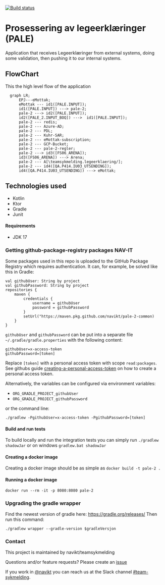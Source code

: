 [![Build status](https://github.com/navikt/pale-2/workflows/Deploy%20to%20dev%20and%20prod/badge.svg)](https://github.com/navikt/pale-2/workflows/Deploy%20to%20dev%20and%20prod/badge.svg)

# Prosessering av legeerklæringer (PALE)
Application that receives Legeerklæringer from external systems, doing some validation, 
then pushing it to our internal systems.


## FlowChart
This the high level flow of the application
```mermaid
  graph LR;
      EPJ---eMottak;
      eMottak --- id1([PALE.INPUT]);
      id1([PALE.INPUT]) ---> pale-2;
      pale-2 ---> id2([PALE.INPUT]);
      id2([PALE_2.INPUT_BOQ]) --->  id1([PALE.INPUT]);
      pale-2 --- redis;
      pale-2 --- Azure-AD;
      pale-2 --- PDL;
      pale-2 --- Kuhr-SAR;
      pale-2 --- eMottak-subscription;
      pale-2 --- GCP-Bucket;
      pale-2 --- pale-2-regler;
      pale-2 ---> id3([FS06_ARENA]);
      id3([FS06_ARENA]) ---> Arena;
      pale-2 --- A[\teamsykmelding.legeerklaering/];
      pale-2 --- id4([QA.P414.IU03_UTSENDING]);
      id4([QA.P414.IU03_UTSENDING]) ---> eMottak;
```

## Technologies used
* Kotlin
* Ktor
* Gradle
* Junit

#### Requirements

* JDK 17

### Getting github-package-registry packages NAV-IT
Some packages used in this repo is uploaded to the GitHub Package Registry which requires authentication. 
It can, for example, be solved like this in Gradle:
```
val githubUser: String by project
val githubPassword: String by project
repositories {
    maven {
        credentials {
            username = githubUser
            password = githubPassword
        }
        setUrl("https://maven.pkg.github.com/navikt/pale-2-common)
    }
}
```

`githubUser` and `githubPassword` can be put into a separate file `~/.gradle/gradle.properties` 
with the following content:

```                                                     
githubUser=x-access-token
githubPassword=[token]
```

Replace `[token]` with a personal access token with scope `read:packages`.
See githubs guide [creating-a-personal-access-token](https://docs.github.com/en/authentication/keeping-your-account-and-data-secure/creating-a-personal-access-token) on
how to create a personal access token.

Alternatively, the variables can be configured via environment variables:

* `ORG_GRADLE_PROJECT_githubUser`
* `ORG_GRADLE_PROJECT_githubPassword`

or the command line:

```
./gradlew -PgithubUser=x-access-token -PgithubPassword=[token]
```

#### Build and run tests
To build locally and run the integration tests you can simply run `./gradlew shadowJar` or on windows 
`gradlew.bat shadowJar`

#### Creating a docker image
Creating a docker image should be as simple as `docker build -t pale-2 .`

#### Running a docker image
`docker run --rm -it -p 8080:8080 pale-2`


### Upgrading the gradle wrapper
Find the newest version of gradle here: https://gradle.org/releases/ Then run this command:

```./gradlew wrapper --gradle-version $gradleVersjon```

### Contact

This project is maintained by navikt/teamsykmelding

Questions and/or feature requests? Please create an [issue](https://github.com/navikt/pale-2/issues)

If you work in [@navikt](https://github.com/navikt) you can reach us at the Slack
channel [#team-sykmelding](https://nav-it.slack.com/archives/CMA3XV997).
